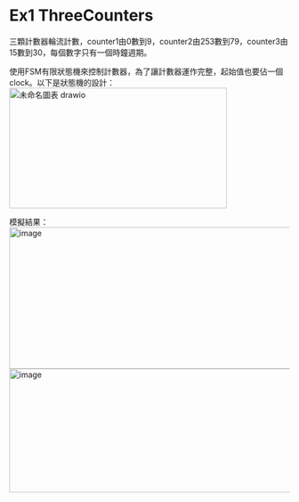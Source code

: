 # Ex1 ThreeCounters
三顆計數器輪流計數，counter1由0數到9，counter2由253數到79，counter3由15數到30，每個數字只有一個時鐘週期。

使用FSM有限狀態機來控制計數器，為了讓計數器運作完整，起始值也要佔一個clock。以下是狀態機的設計：
<img width="391" height="216" alt="未命名圖表 drawio" src="https://github.com/user-attachments/assets/4da86ed7-56fb-43e3-b4d2-8a35364df112" />

模擬結果：
<img width="1280" height="254" alt="image" src="https://github.com/user-attachments/assets/502df058-e9a7-4e8c-b731-92d94327c5bf" />
<img width="1280" height="222" alt="image" src="https://github.com/user-attachments/assets/7b882770-ba41-412a-9f32-5ab0f8f2292b" />
